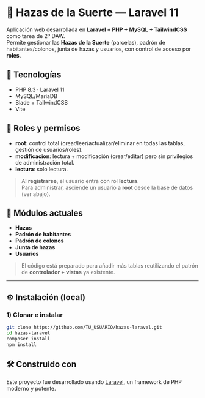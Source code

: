 # 🌾 Hazas de la Suerte — Laravel 11

Aplicación web desarrollada en **Laravel + PHP + MySQL + TailwindCSS** como tarea de 2º DAW.  
Permite gestionar las **Hazas de la Suerte** (parcelas), padrón de habitantes/colonos, junta de hazas y usuarios, con control de acceso por **roles**.

## 🚀 Tecnologías

-   PHP 8.3 · Laravel 11
-   MySQL/MariaDB
-   Blade + TailwindCSS
-   Vite

## 🔐 Roles y permisos

-   **root**: control total (crear/leer/actualizar/eliminar en todas las tablas, gestión de usuarios/roles).
-   **modificacion**: lectura + modificación (crear/editar) pero sin privilegios de administración total.
-   **lectura**: solo lectura.

> Al **registrarse**, el usuario entra con rol **lectura**.  
> Para administrar, asciende un usuario a **root** desde la base de datos (ver abajo).

## 🧩 Módulos actuales

-   **Hazas**
-   **Padrón de habitantes**
-   **Padrón de colonos**
-   **Junta de hazas**
-   **Usuarios**

> El código está preparado para añadir más tablas reutilizando el patrón de **controlador + vistas** ya existente.

---

## ⚙️ Instalación (local)

### 1) Clonar e instalar

```bash
git clone https://github.com/TU_USUARIO/hazas-laravel.git
cd hazas-laravel
composer install
npm install
```

## 🛠️ Construido con

Este proyecto fue desarrollado usando [Laravel](https://laravel.com), un framework de PHP moderno y potente.

